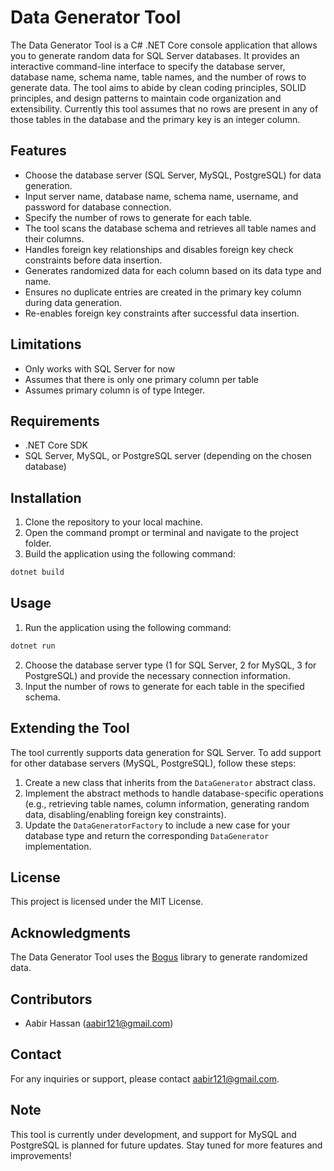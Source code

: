 # Data Generator Tool

The Data Generator Tool is a C# .NET Core console application that allows you to generate random data for SQL Server databases. It provides an interactive command-line interface to specify the database server, database name, schema name, table names, and the number of rows to generate data. The tool aims to abide by clean coding principles, SOLID principles, and design patterns to maintain code organization and extensibility. Currently this tool assumes that no rows are present in any of those tables in the database and the primary key is an integer column.

## Features

- Choose the database server (SQL Server, MySQL, PostgreSQL) for data generation.
- Input server name, database name, schema name, username, and password for database connection.
- Specify the number of rows to generate for each table.
- The tool scans the database schema and retrieves all table names and their columns.
- Handles foreign key relationships and disables foreign key check constraints before data insertion.
- Generates randomized data for each column based on its data type and name.
- Ensures no duplicate entries are created in the primary key column during data generation.
- Re-enables foreign key constraints after successful data insertion.

## Limitations
- Only works with SQL Server for now
- Assumes that there is only one primary column per table
- Assumes primary column is of type Integer.

## Requirements

- .NET Core SDK
- SQL Server, MySQL, or PostgreSQL server (depending on the chosen database)

## Installation

1. Clone the repository to your local machine.
2. Open the command prompt or terminal and navigate to the project folder.
3. Build the application using the following command:

```bash
dotnet build
```

## Usage

1. Run the application using the following command:

```bash
dotnet run
```

2. Choose the database server type (1 for SQL Server, 2 for MySQL, 3 for PostgreSQL) and provide the necessary connection information.
3. Input the number of rows to generate for each table in the specified schema.

## Extending the Tool

The tool currently supports data generation for SQL Server. To add support for other database servers (MySQL, PostgreSQL), follow these steps:

1. Create a new class that inherits from the `DataGenerator` abstract class.
2. Implement the abstract methods to handle database-specific operations (e.g., retrieving table names, column information, generating random data, disabling/enabling foreign key constraints).
3. Update the `DataGeneratorFactory` to include a new case for your database type and return the corresponding `DataGenerator` implementation.

## License

This project is licensed under the MIT License.

## Acknowledgments

The Data Generator Tool uses the [Bogus](https://github.com/bchavez/Bogus) library to generate randomized data.

## Contributors

- Aabir Hassan (aabir121@gmail.com)

## Contact

For any inquiries or support, please contact aabir121@gmail.com.

## Note

This tool is currently under development, and support for MySQL and PostgreSQL is planned for future updates. Stay tuned for more features and improvements!
